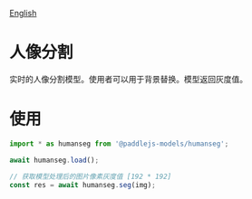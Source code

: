 [English](./README.md)

# 人像分割

实时的人像分割模型。使用者可以用于背景替换。模型返回灰度值。

# 使用

```js
import * as humanseg from '@paddlejs-models/humanseg';

await humanseg.load();

// 获取模型处理后的图片像素灰度值 [192 * 192]
const res = await humanseg.seg(img);

```